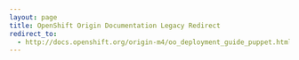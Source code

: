 ```yaml
---
layout: page
title: OpenShift Origin Documentation Legacy Redirect
redirect_to:
  - http://docs.openshift.org/origin-m4/oo_deployment_guide_puppet.html
---
```


